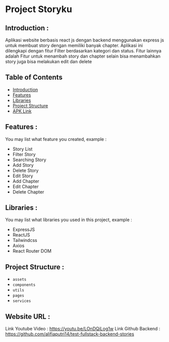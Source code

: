 # Project Storyku
##  <a name="introduction"></a> Introduction :
Aplikasi website berbasis react js dengan backend menggunakan express js untuk membuat story dengan memiliki banyak chapter. Aplikasi ini dilengkapi dengan fitur Filter berdasarkan kategori dan status. Fitur lainnya adalah Fitur untuk menambah story dan chapter selain bisa menambahkan story juga bisa melakukan edit dan delete

## Table of Contents

- [Introduction](#introduction)
- [Features](#features)
- [Libraries](#libraries)
- [Project Structure](#project-structures)
- [APK Link](#apk-link)

## <a name="features"></a> Features :
You may list what feature you created, example :
- Story List
- Filter Story
- Searching Story
- Add Story
- Delete Story
- Edit Story
- Add Chapter
- Edit Chapter
- Delete Chapter



## <a name="libraries"></a> Libraries :
You may list what libraries you used in this project, example :
- ExpressJS
- ReactJS
- Tailwindcss
- Axios
- React Router DOM

## <a name="project-structures"></a> Project Structure :
* `assets`
* `components`
* `utils`
* `pages`
* `services`

## <a name="apk-link"></a> Website URL :
Link Youtube Video : https://youtu.be/LOnDQiLog1w
Link Github Backend : https://github.com/alifiaputri14/test-fullstack-backend-stories 
